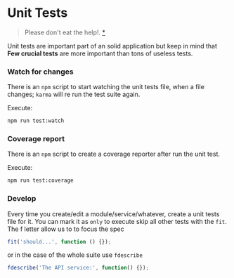 # Unit Tests
> Please don't eat the help!. [*](quotes.md#unit)

Unit tests are important part of an solid application but keep in mind that **Few crucial tests** are more important than tons of useless tests.

### Watch for changes
There is an `npm` script to start watching the unit tests file, when a file changes; `karma` will re run the test suite again.

Execute:
```bash
npm run test:watch
```

### Coverage report
There is an `npm` script to create a coverage reporter after run the unit test.

Execute:
```bash
npm run test:coverage
```

### Develop
Every time you create/edit a module/service/whatever, create a unit tests file for it.
You can mark it as `only` to execute skip all other tests with the `fit`. The f letter
allow us to to focus the spec

```javascript
fit('should...', function () {});
```

or in the case of the whole suite use `fdescribe`

```javascript
fdescribe('The API service:', function() {});
```
